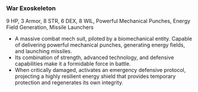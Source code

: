 ### War Exoskeleton
9 HP, 3 Armor, 8 STR, 6 DEX, 8 WIL, Powerful Mechanical Punches, Energy Field Generation, Missile Launchers

- A massive combat mech suit, piloted by a biomechanical entity. Capable of delivering powerful mechanical punches, generating energy fields, and launching missiles.
- Its combination of strength, advanced technology, and defensive capabilities make it a formidable force in battle.
- When critically damaged, activates an emergency defensive protocol, projecting a highly resilient energy shield that provides temporary protection and regenerates its own integrity.

